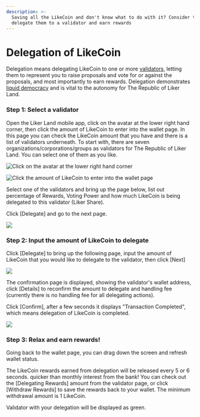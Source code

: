```yaml
---
description: >-
  Saving all the LikeCoin and don't know what to do with it? Consider to
  delegate them to a validator and earn rewards
---
```


# Delegation of LikeCoin

Delegation means delegating LikeCoin to one or more [validators](https://docs.like.co/constitution#9d28), letting them to represent you to raise proposals and vote for or against the proposals, and most importantly to earn rewards. Delegation demonstrates [liquid democracy](https://docs.like.co/user-guide/likecoin-chain/liquid-democracy) and is vital to the autonomy for The Republic of Liker Land.

### Step 1: Select a validator

Open the Liker Land mobile app, click on the avatar at the lower right hand corner, then click the amount of LikeCoin to enter into the wallet page. In this page you can check the LikeCoin amount that you have and there is a list of validators underneath. To start with, there are seven organizations/corporations/groups as validators for The Republic of Liker Land. You can select one of them as you like.



![Click on the avatar at the lower right hand corner](../../.gitbook/assets/img_2324.jpg)

![Click the amount of LikeCoin to enter into the wallet page](../../.gitbook/assets/delegate.png)

Select one of the validators and bring up the page below, list out percentage of Rewards, Voting Power and how much LikeCoin is being delegated to this validator \(Liker Share\).

Click \[Delegate\] and go to the next page.

![](../../.gitbook/assets/likecoin-matters-en.png)

### **Step 2: Input the amount of LikeCoin to delegate**

Click \[Delegate\] to bring up the following page, input the amount of LikeCoin that you would like to delegate to the validator, then click \[Next\]  


![](../../.gitbook/assets/img_2087.png)

The confirmation page is displayed, showing the validator's wallet address, click \[Details\] to reconfirm the amount to delegate and handling fee \(currently there is no handling fee for all delegating actions\).

Click \[Confirm\], after a few seconds it displays "Transaction Completed", which means delegation of LikeCoin is completed.

![](../../.gitbook/assets/img_2089.png)

### **Step 3: Relax and earn rewards!**

Going back to the wallet page, you can drag down the screen and refresh wallet status.

The LikeCoin rewards earned from delegation will be released every 5 or 6 seconds. quicker than monthly interest from the bank! You can check out the \[Delegating Rewards\] amount from the validator page, or click \[Withdraw Rewards\] to save the rewards back to your wallet. The minimum withdrawal amount is 1 LikeCoin.

Validator with your delegation will be displayed as green.

